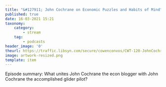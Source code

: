 ```yaml
---
title: "&#127911; John Cochrane on Economic Puzzles and Habits of Mind"
published: true
date: 16-03-2021 15:21
taxonomy:
    category:
        - stream
    tag:
        - podcasts
header_image: '0'
theurl: https://traffic.libsyn.com/secure/cowenconvos/CWT-120-JohnCochrane-v1.mp3?dest-id=850607
image: artwork-resized.png
template: item
--- 
```

Episode summary: What unites John Cochrane the econ blogger with John Cochrane the accomplished glider pilot?
